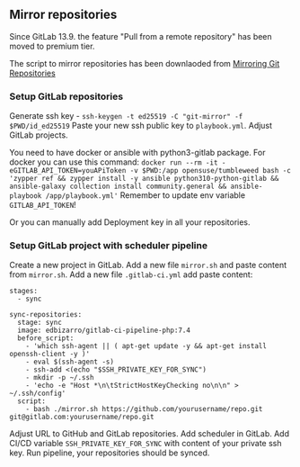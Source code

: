 ## Mirror repositories

Since GitLab 13.9. the feature "Pull from a remote repository" has been moved to premium tier.

The script to mirror repositories has been downlaoded from [Mirroring Git Repositories](https://www.edwardthomson.com/blog/mirroring_git_repositories.html)

### Setup GitLab repositories

Generate ssh key - `ssh-keygen -t ed25519 -C "git-mirror" -f $PWD/id_ed25519`
Paste your new ssh public key to `playbook.yml`.
Adjust GitLab projects.

You need to have docker or ansible with python3-gitlab package.
For docker you can use this command: `docker run --rm -it -eGITLAB_API_TOKEN=youAPiToken -v $PWD:/app opensuse/tumbleweed bash -c 'zypper ref && zypper install -y ansible python310-python-gitlab && ansible-galaxy collection install community.general && ansible-playbook /app/playbook.yml'`
Remember to update env variable `GITLAB_API_TOKEN`!

Or you can manually add Deployment key in all your repositories.

### Setup GitLab project with scheduler pipeline

Create a new project in GitLab.
Add a new file `mirror.sh` and paste content from `mirror.sh`.
Add a new file `.gitlab-ci.yml` add paste content:

```
stages:
  - sync

sync-repositories:
  stage: sync
  image: edbizarro/gitlab-ci-pipeline-php:7.4
  before_script:
    - 'which ssh-agent || ( apt-get update -y && apt-get install openssh-client -y )'
    - eval $(ssh-agent -s)
    - ssh-add <(echo "$SSH_PRIVATE_KEY_FOR_SYNC")
    - mkdir -p ~/.ssh
    - 'echo -e "Host *\n\tStrictHostKeyChecking no\n\n" > ~/.ssh/config'
  script:
    - bash ./mirror.sh https://github.com/yourusername/repo.git git@gitlab.com:yourusername/repo.git

```

Adjust URL to GitHub and GitLab repositories.
Add scheduler in GitLab.
Add CI/CD variable `SSH_PRIVATE_KEY_FOR_SYNC` with content of your private ssh key.
Run pipeline, your repositories should be synced.
